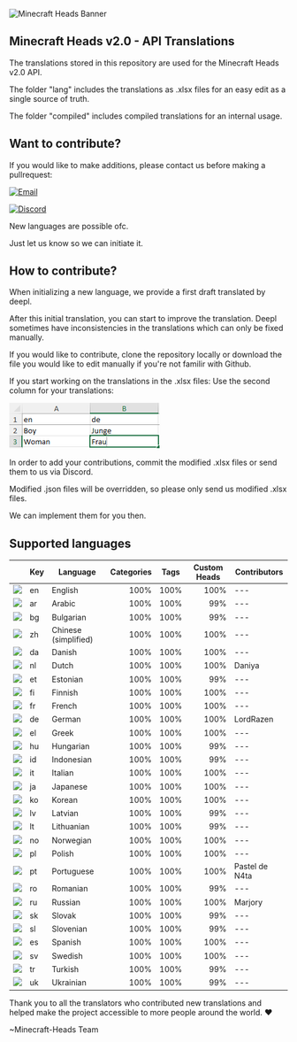 ![Minecraft Heads Banner](https://images.minecraft-heads.com/banners/minecraft-heads_halfbanner_234x60.png)

## Minecraft Heads v2.0 - API Translations
The translations stored in this repository are used for the Minecraft Heads v2.0 API.

The folder "lang" includes the translations as .xlsx files for an easy edit as a single source of truth. 

The folder "compiled" includes compiled translations for an internal usage. 


## Want to contribute?
If you would like to make additions, please contact us before making a pullrequest: 

[![Email](https://img.shields.io/badge/Email-info%40minecraft--heads.com-blue?logo=gmail&logoColor=white)](mailto:info@minecraft-heads.com)

[![Discord](https://img.shields.io/badge/Discord-Join%20Server-5865F2?logo=discord&logoColor=white)](https://discord.com/invite/K7yxDD2HP3)

New languages are possible ofc. 

Just let us know so we can initiate it.

## How to contribute?
When initializing a new language, we provide a first draft translated by deepl. 

After this initial translation, you can start to improve the translation. Deepl sometimes have inconsistencies in the translations which can only be fixed manually.

If you would like to contribute, clone the repository locally or download the file you would like to edit manually if you're not familir with Github. 

If you start working on the translations in the .xlsx files: Use the second column for your translations:

![xlsx](assets/xlsx.png)

In order to add your contributions, commit the modified .xlsx files or send them to us via Discord. 

Modified .json files will be overridden, so please only send us modified .xlsx files.

We can implement them for you then.


## Supported languages
||Key|Language|Categories|Tags|Custom Heads|Contributors|
|---|---|---|---|---|---|---|
|<img src="https://cdn.jsdelivr.net/gh/hjnilsson/country-flags/svg/gb.svg" width="20"/>|en|English| <div align="right">100%</div>| <div align="right">100%</div>| <div align="right">100%</div>|---|
|<img src="https://cdn.jsdelivr.net/gh/hjnilsson/country-flags/svg/sa.svg" width="20"/>|ar|Arabic| <div align="right">100%</div>| <div align="right">100%</div>| <div align="right">99%</div>|---|
|<img src="https://cdn.jsdelivr.net/gh/hjnilsson/country-flags/svg/bg.svg" width="20"/>|bg|Bulgarian| <div align="right">100%</div>| <div align="right">100%</div>| <div align="right">99%</div>|---|
|<img src="https://cdn.jsdelivr.net/gh/hjnilsson/country-flags/svg/cn.svg" width="20"/>|zh|Chinese (simplified)| <div align="right">100%</div>| <div align="right">100%</div>| <div align="right">100%</div>|---|
|<img src="https://cdn.jsdelivr.net/gh/hjnilsson/country-flags/svg/dk.svg" width="20"/>|da|Danish| <div align="right">100%</div>| <div align="right">100%</div>| <div align="right">100%</div>|---|
|<img src="https://cdn.jsdelivr.net/gh/hjnilsson/country-flags/svg/nl.svg" width="20"/>|nl|Dutch| <div align="right">100%</div>| <div align="right">100%</div>| <div align="right">100%</div>|Daniya|
|<img src="https://cdn.jsdelivr.net/gh/hjnilsson/country-flags/svg/ee.svg" width="20"/>|et|Estonian| <div align="right">100%</div>| <div align="right">100%</div>| <div align="right">99%</div>|---|
|<img src="https://cdn.jsdelivr.net/gh/hjnilsson/country-flags/svg/fi.svg" width="20"/>|fi|Finnish| <div align="right">100%</div>| <div align="right">100%</div>| <div align="right">100%</div>|---|
|<img src="https://cdn.jsdelivr.net/gh/hjnilsson/country-flags/svg/fr.svg" width="20"/>|fr|French| <div align="right">100%</div>| <div align="right">100%</div>| <div align="right">100%</div>|---|
|<img src="https://cdn.jsdelivr.net/gh/hjnilsson/country-flags/svg/de.svg" width="20"/>|de|German| <div align="right">100%</div>| <div align="right">100%</div>| <div align="right">100%</div>|LordRazen|
|<img src="https://cdn.jsdelivr.net/gh/hjnilsson/country-flags/svg/gr.svg" width="20"/>|el|Greek| <div align="right">100%</div>| <div align="right">100%</div>| <div align="right">100%</div>|---|
|<img src="https://cdn.jsdelivr.net/gh/hjnilsson/country-flags/svg/hu.svg" width="20"/>|hu|Hungarian| <div align="right">100%</div>| <div align="right">100%</div>| <div align="right">99%</div>|---|
|<img src="https://cdn.jsdelivr.net/gh/hjnilsson/country-flags/svg/id.svg" width="20"/>|id|Indonesian| <div align="right">100%</div>| <div align="right">100%</div>| <div align="right">99%</div>|---|
|<img src="https://cdn.jsdelivr.net/gh/hjnilsson/country-flags/svg/it.svg" width="20"/>|it|Italian| <div align="right">100%</div>| <div align="right">100%</div>| <div align="right">100%</div>|---|
|<img src="https://cdn.jsdelivr.net/gh/hjnilsson/country-flags/svg/jp.svg" width="20"/>|ja|Japanese| <div align="right">100%</div>| <div align="right">100%</div>| <div align="right">100%</div>|---|
|<img src="https://cdn.jsdelivr.net/gh/hjnilsson/country-flags/svg/kr.svg" width="20"/>|ko|Korean| <div align="right">100%</div>| <div align="right">100%</div>| <div align="right">100%</div>|---|
|<img src="https://cdn.jsdelivr.net/gh/hjnilsson/country-flags/svg/lv.svg" width="20"/>|lv|Latvian| <div align="right">100%</div>| <div align="right">100%</div>| <div align="right">99%</div>|---|
|<img src="https://cdn.jsdelivr.net/gh/hjnilsson/country-flags/svg/lt.svg" width="20"/>|lt|Lithuanian| <div align="right">100%</div>| <div align="right">100%</div>| <div align="right">99%</div>|---|
|<img src="https://cdn.jsdelivr.net/gh/hjnilsson/country-flags/svg/no.svg" width="20"/>|no|Norwegian| <div align="right">100%</div>| <div align="right">100%</div>| <div align="right">100%</div>|---|
|<img src="https://cdn.jsdelivr.net/gh/hjnilsson/country-flags/svg/pl.svg" width="20"/>|pl|Polish| <div align="right">100%</div>| <div align="right">100%</div>| <div align="right">100%</div>|---|
|<img src="https://cdn.jsdelivr.net/gh/hjnilsson/country-flags/svg/pt.svg" width="20"/>|pt|Portuguese| <div align="right">100%</div>| <div align="right">100%</div>| <div align="right">100%</div>|Pastel de N4ta|
|<img src="https://cdn.jsdelivr.net/gh/hjnilsson/country-flags/svg/ro.svg" width="20"/>|ro|Romanian| <div align="right">100%</div>| <div align="right">100%</div>| <div align="right">99%</div>|---|
|<img src="https://cdn.jsdelivr.net/gh/hjnilsson/country-flags/svg/ru.svg" width="20"/>|ru|Russian| <div align="right">100%</div>| <div align="right">100%</div>| <div align="right">100%</div>|Marjory|
|<img src="https://cdn.jsdelivr.net/gh/hjnilsson/country-flags/svg/sk.svg" width="20"/>|sk|Slovak| <div align="right">100%</div>| <div align="right">100%</div>| <div align="right">99%</div>|---|
|<img src="https://cdn.jsdelivr.net/gh/hjnilsson/country-flags/svg/si.svg" width="20"/>|sl|Slovenian| <div align="right">100%</div>| <div align="right">100%</div>| <div align="right">99%</div>|---|
|<img src="https://cdn.jsdelivr.net/gh/hjnilsson/country-flags/svg/es.svg" width="20"/>|es|Spanish| <div align="right">100%</div>| <div align="right">100%</div>| <div align="right">100%</div>|---|
|<img src="https://cdn.jsdelivr.net/gh/hjnilsson/country-flags/svg/se.svg" width="20"/>|sv|Swedish| <div align="right">100%</div>| <div align="right">100%</div>| <div align="right">100%</div>|---|
|<img src="https://cdn.jsdelivr.net/gh/hjnilsson/country-flags/svg/tr.svg" width="20"/>|tr|Turkish| <div align="right">100%</div>| <div align="right">100%</div>| <div align="right">99%</div>|---|
|<img src="https://cdn.jsdelivr.net/gh/hjnilsson/country-flags/svg/ua.svg" width="20"/>|uk|Ukrainian| <div align="right">100%</div>| <div align="right">100%</div>| <div align="right">99%</div>|---|

Thank you to all the translators who contributed new translations and helped make the project accessible to more people around the world. ❤️

~Minecraft-Heads Team